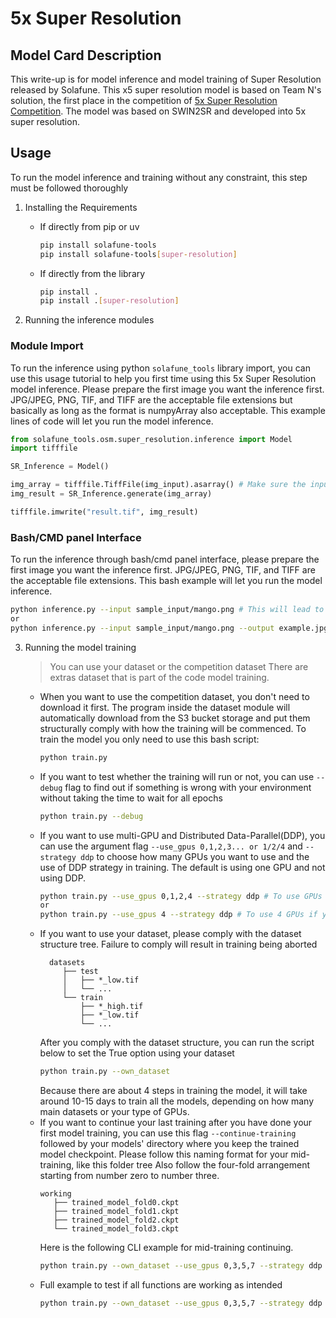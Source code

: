 # 5x Super Resolution
## Model Card Description
This write-up is for model inference and model training of Super Resolution released by Solafune. This x5 super resolution model is based on Team N's solution, the first place in the competition of [5x Super Resolution Competition](https://solafune.com/competitions/7a1fc5e3-49bd-4ec1-8378-974951398c98?menu=about&tab=overview). The model was based on SWIN2SR and developed into 5x super resolution.
## Usage
To run the model inference and training without any constraint, this step must be followed thoroughly
1. Installing the Requirements
   - If directly from pip or uv
     ```bash
     pip install solafune-tools
     pip install solafune-tools[super-resolution]
     ```
     
   - If directly from the library
     ```bash
     pip install .
     pip install .[super-resolution]
     ```

2. Running the inference modules
  ### Module Import
   To run the inference using python `solafune_tools` library import, you can use this usage tutorial to help you first time using this 5x Super Resolution model inference. Please prepare the first image you want the inference first. JPG/JPEG, PNG, TIF, and TIFF are the acceptable file extensions but basically as long as the format is numpyArray also acceptable. This example lines of code will let you run the model inference.
  ```python
  from solafune_tools.osm.super_resolution.inference import Model
  import tifffile
  
  SR_Inference = Model()

  img_array = tifffile.TiffFile(img_input).asarray() # Make sure the input is in RGB bands
  img_result = SR_Inference.generate(img_array)

  tifffile.imwrite("result.tif", img_result)
  ```
  ### Bash/CMD panel Interface
   To run the inference through bash/cmd panel interface, please prepare the first image you want the inference first. JPG/JPEG, PNG, TIF, and TIFF are the acceptable file extensions. This bash example will let you run the model inference.
   ```bash
   python inference.py --input sample_input/mango.png # This will lead to the default output saved in the output/output.tif
   or
   python inference.py --input sample_input/mango.png --output example.jpg # The output will be written in the current directory with the desired name and extension.
   ```

3. Running the model training
   > You can use your dataset or the competition dataset
   > There are extras dataset that is part of the code model training.
   - When you want to use the competition dataset, you don't need to download it first. The program inside the dataset module will automatically download from the S3 bucket storage and put them structurally comply with how the training will be commenced. To train the model you only need to use this bash script:
     ```bash
     python train.py
     ```
   - If you want to test whether the training will run or not, you can use `--debug` flag to find out if something is wrong with your environment without taking the time to wait for all epochs
     ```bash
     python train.py --debug
     ```
   - If you want to use multi-GPU and Distributed Data-Parallel(DDP), you can use the argument flag `--use_gpus 0,1,2,3... or 1/2/4` and `--strategy ddp` to choose how many GPUs you want to use and the use of DDP strategy in training. The default is using one GPU and not using DDP.
     ```bash
     python train.py --use_gpus 0,1,2,4 --strategy ddp # To use GPUs number 1, 2, 3, and 5 and using the ddp strategy.  
     or
     python train.py --use_gpus 4 --strategy ddp # To use 4 GPUs if you have and using the ddp strategy. 
     ```
   - If you want to use your dataset, please comply with the dataset structure tree. Failure to comply will result in training being aborted
     ```tree
       datasets
          ├── test
          │   ├── *_low.tif 
          │   └── ... 
          └── train
              ├── *_high.tif
              ├── *_low.tif
              └── ...
     ```
     After you comply with the dataset structure, you can run the script below to set the True option using your dataset
     ```bash
     python train.py --own_dataset
     ```
     Because there are about 4 steps in training the model, it will take around 10-15 days to train all the models, depending on how many main datasets or your type of GPUs.
   - If you want to continue your last training after you have done your first model training, you can use this flag `--continue-training` followed by your models' directory where you keep the trained model checkpoint. Please follow this naming format for your mid-training, like this folder tree Also follow the four-fold arrangement starting from number zero to number three.
      ```tree
      working
         ├── trained_model_fold0.ckpt
         ├── trained_model_fold1.ckpt
         ├── trained_model_fold2.ckpt
         └── trained_model_fold3.ckpt
      ```
      Here is the following CLI example for mid-training continuing.
     ```bash
     python train.py --own_dataset --use_gpus 0,3,5,7 --strategy ddp --continue-training working # 'working' indicated where model's directory are
     ```
   - Full example to test if all functions are working as intended
     ```bash
     python train.py --own_dataset --use_gpus 0,3,5,7 --strategy ddp --debug
     ```
        
